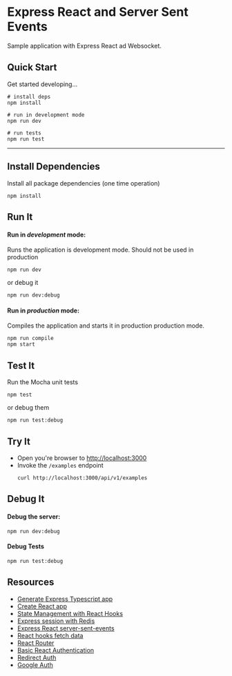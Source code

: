 # Express React and Server Sent Events

Sample application with Express React ad Websocket.

## Quick Start

Get started developing...

```shell
# install deps
npm install

# run in development mode
npm run dev

# run tests
npm run test
```

---

## Install Dependencies

Install all package dependencies (one time operation)

```shell
npm install
```

## Run It
#### Run in *development* mode:
Runs the application is development mode. Should not be used in production

```shell
npm run dev
```

or debug it

```shell
npm run dev:debug
```

#### Run in *production* mode:

Compiles the application and starts it in production production mode.

```shell
npm run compile
npm start
```

## Test It

Run the Mocha unit tests

```shell
npm test
```

or debug them

```shell
npm run test:debug
```

## Try It
* Open you're browser to [http://localhost:3000](http://localhost:3000)
* Invoke the `/examples` endpoint 
  ```shell
  curl http://localhost:3000/api/v1/examples
  ```


## Debug It

#### Debug the server:

```
npm run dev:debug
```

#### Debug Tests

```
npm run test:debug
```

## Resources

* [Generate Express Typescript app](https://github.com/cdimascio/generator-express-no-stress-typescript)
* [Create React app](https://create-react-app.dev/docs/getting-started)
* [State Management with React Hooks](https://medium.com/simply/state-management-with-react-hooks-and-context-api-at-10-lines-of-code-baf6be8302c)
* [Express session with Redis](https://codeforgeek.com/using-redis-to-handle-session-in-node-js/)
* [Express React server-sent-events](https://alligator.io/nodejs/server-sent-events-build-realtime-app/)
* [React hooks fetch data](https://www.robinwieruch.de/react-hooks-fetch-data)
* [React Router](https://reacttraining.com/react-router/web/example/basic)
* [Basic React Authentication](https://medium.com/better-programming/building-basic-react-authentication-e20a574d5e71)
* [Redirect Auth](https://reacttraining.com/react-router/web/example/auth-workflow)
* [Google Auth](https://medium.com/authpack/easy-google-auth-with-node-js-99ac40b97f4c)
